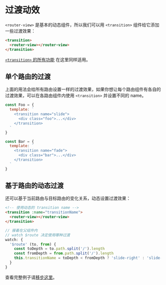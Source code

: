 # 过渡动效

`<router-view>` 是基本的动态组件，所以我们可以用 `<transition>` 组件给它添加一些过渡效果：

``` html
<transition>
  <router-view></router-view>
</transition>
```

[`<transition>` 的所有功能](https://cn.vuejs.org/guide/transitions.html) 在这里同样适用。

## 单个路由的过渡

上面的用法会给所有路由设置一样的过渡效果，如果你想让每个路由组件有各自的过渡效果，可以在各路由组件内使用 `<transition>` 并设置不同的 name。

``` js
const Foo = {
  template: `
    <transition name="slide">
      <div class="foo">...</div>
    </transition>
  `
}

const Bar = {
  template: `
    <transition name="fade">
      <div class="bar">...</div>
    </transition>
  `
}
```

## 基于路由的动态过渡

还可以基于当前路由与目标路由的变化关系，动态设置过渡效果：

``` html
<!-- 使用动态的 transition name -->
<transition :name="transitionName">
  <router-view></router-view>
</transition>
```

``` js
// 接着在父组件内
// watch $route 决定使用哪种过渡
watch: {
  '$route' (to, from) {
    const toDepth = to.path.split('/').length
    const fromDepth = from.path.split('/').length
    this.transitionName = toDepth < fromDepth ? 'slide-right' : 'slide-left'
  }
}
```

查看完整例子请[移步这里](https://github.com/vuejs/vue-router/blob/next/examples/transitions/app.js)。
